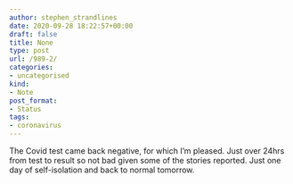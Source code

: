 ```yaml
---
author: stephen_strandlines
date: 2020-09-28 18:22:57+00:00
draft: false
title: None
type: post
url: /989-2/
categories:
- uncategorised
kind:
- Note
post_format:
- Status
tags:
- coronavirus
---
```


The Covid test came back negative, for which I’m pleased. Just over 24hrs from test to result so not bad given some of the stories reported. Just one day of self-isolation and back to normal tomorrow.
